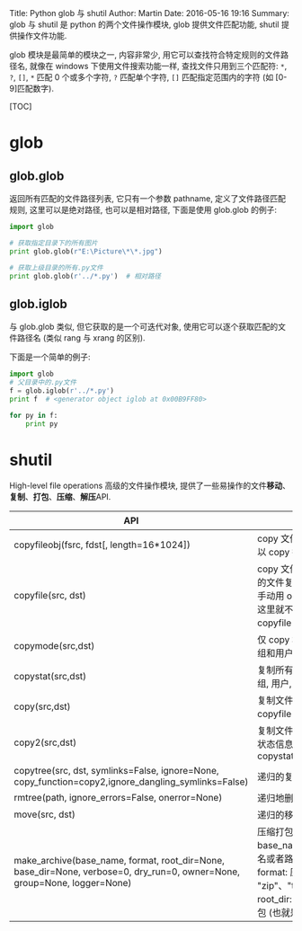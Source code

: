 Title: Python glob 与 shutil
Author: Martin
Date: 2016-05-16 19:16
Summary: glob 与 shutil 是 python 的两个文件操作模块, glob 提供文件匹配功能, shutil 提供操作文件功能.

glob 模块是最简单的模块之一, 内容非常少, 用它可以查找符合特定规则的文件路径名, 就像在 windows 下使用文件搜索功能一样, 查找文件只用到三个匹配符: `*`, `?`, `[]`, `*` 匹配 0 个或多个字符, `?` 匹配单个字符, `[]` 匹配指定范围内的字符 (如 [0-9]匹配数字).

[TOC]

# glob
## glob.glob
返回所有匹配的文件路径列表, 它只有一个参数 pathname, 定义了文件路径匹配规则, 这里可以是绝对路径, 也可以是相对路径, 下面是使用 glob.glob 的例子:

```python
import glob

# 获取指定目录下的所有图片
print glob.glob(r"E:\Picture\*\*.jpg")

# 获取上级目录的所有.py文件
print glob.glob(r'../*.py')  # 相对路径
```

## glob.iglob
与 glob.glob 类似, 但它获取的是一个可迭代对象, 使用它可以逐个获取匹配的文件路径名 (类似 rang 与 xrang 的区别).

下面是一个简单的例子:

```python
import glob
# 父目录中的.py文件
f = glob.iglob(r'../*.py')
print f  # <generator object iglob at 0x00B9FF80>

for py in f:
    print py
```

# shutil
High-level file operations  高级的文件操作模块, 提供了一些易操作的文件**移动**、**复制**、**打包**、**压缩**、**解压**API.

|                                                              API                                                              |                                                                               功能                                                                               |
|-------------------------------------------------------------------------------------------------------------------------------|------------------------------------------------------------------------------------------------------------------------------------------------------------------|
| copyfileobj(fsrc, fdst[, length=16*1024])                                                                                     | copy 文件内容到另一个文件, 可以 copy 指定大小的内容                                                                                                              |
| copyfile(src, dst)                                                                                                            | copy 文件内容, 是不是感觉上面的文件复制很麻烦? 还需要自己手动用 open 函数打开文件, 在这里就不需要了, 事实上, copyfile 调用了 copyfileobj                         |
| copymode(src,dst)                                                                                                             | 仅 copy 权限, 不更改文件内容, 组和用户                                                                                                                           |
| copystat(src,dst)                                                                                                             | 复制所有的状态信息, 包括权限, 组, 用户, 时间等                                                                                                                   |
| copy(src,dst)                                                                                                                 | 复制文件的内容以及权限, 先 copyfile 后 copymode                                                                                                                  |
| copy2(src,dst)                                                                                                                | 复制文件的内容以及文件的所有状态信息, 先 copyfile 后 copystat                                                                                                    |
| copytree(src, dst, symlinks=False, ignore=None, copy\_function=copy2,ignore\_dangling\_symlinks=False)                        | 递归的复制文件内容及状态信息                                                                                                                                     |
| rmtree(path, ignore\_errors=False, onerror=None)                                                                              | 递归地删除文件                                                                                                                                                   |
| move(src, dst)                                                                                                                | 递归的移动文件                                                                                                                                                   |
| make\_archive(base\_name, format, root\_dir=None, base\_dir=None, verbose=0, dry\_run=0, owner=None, group=None, logger=None) | 压缩打包<br>base\_name: 压缩打包后的文件名或者路径名<br>format: 压缩或者打包格式 "zip"、"tar"、"bztar"、"gztar"<br>root\_dir: 将哪个目录或者文件打包 (也就是源文件) |
